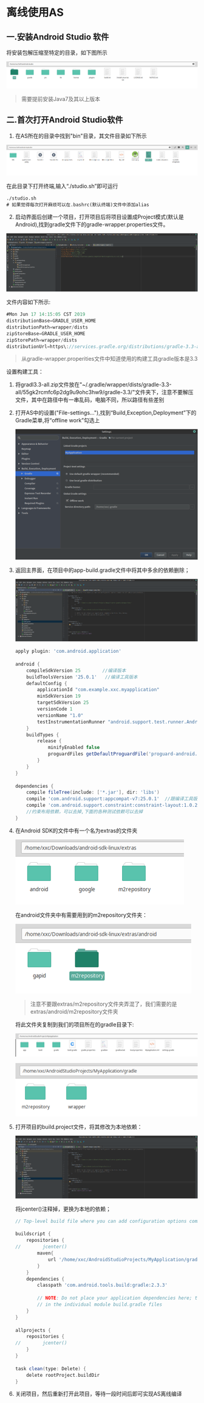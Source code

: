 # 离线使用AS

## 一.安装Android Studio 软件

将安装包解压缩至特定的目录，如下图所示

![AS](pic/AS.png)

> 需要提前安装Java7及其以上版本

## 二.首次打开Android Studio软件

1. 在AS所在的目录中找到"bin"目录，其文件目录如下所示

![AS_Start](pic/AS_Start.png)

在此目录下打开终端,输入“./studio.sh”即可运行

```shell
./studio.sh
# 如果觉得每次打开麻烦可以在.bashrc(默认终端)文件中添加alias
```

2. 启动界面后创建一个项目，打开项目后将项目设置成Project模式(默认是Android),找到gradle文件下的gradle-wrapper.properties文件。

![](pic/gradle-wrapper-properties.png)

文件内容如下所示:

```groovy
#Mon Jun 17 14:15:05 CST 2019
distributionBase=GRADLE_USER_HOME
distributionPath=wrapper/dists
zipStoreBase=GRADLE_USER_HOME
zipStorePath=wrapper/dists
distributionUrl=https\://services.gradle.org/distributions/gradle-3.3-all.zip
```

> 从gradle-wrapper.properities文件中知道使用的构建工具gradle版本是3.3

设置构建工具：

1. 将gradl3.3-all.zip文件放在"~/.gradle/wrapper/dists/gradle-3.3-all/55gk2rcmfc6p2dg9u9ohc3hw9/gradle-3.3/"文件夹下，注意不要解压文件，其中在路径中有一串乱码，电脑不同，所以路径有些差别

2. 打开AS中的设置("File-settings..."),找到“Build,Exception,Deployment”下的Gradle菜单,将“offline work”勾选上
   
   ![Settings_AS](pic/Settings_AS.png)

3. 返回主界面，在项目中的app-build.gradle文件中将其中多余的依赖删除；
   
   ![app-build-gradle](pic/app-build-gradle.png)
   
   ```groovy
   apply plugin: 'com.android.application'
   
   android {
       compileSdkVersion 25        //编译版本
       buildToolsVersion '25.0.1'   //编译工具版本
       defaultConfig {
           applicationId "com.example.xxc.myapplication"
           minSdkVersion 19     
           targetSdkVersion 25
           versionCode 1
           versionName "1.0"
           testInstrumentationRunner "android.support.test.runner.AndroidJUnitRunner"
       }
       buildTypes {
           release {
               minifyEnabled false
               proguardFiles getDefaultProguardFile('proguard-android.txt'), 'proguard-rules.pro'
           }
       }
   }
   
   dependencies {
       compile fileTree(include: ['*.jar'], dir: 'libs')
       compile 'com.android.support:appcompat-v7:25.0.1'  //跟编译工具版本一致
       compile 'com.android.support.constraint:constraint-layout:1.0.2'
       //约束布局依赖，可以去掉,下面的各种测试依赖可以去掉
   }
   ```



4. 在Android SDK的文件中有一个名为extras的文件夹
   
   ![extras](pic/extras.png)
   
   在android文件夹中有需要用到的m2repository文件夹：
   
   ![m2repository](pic/m2repository.png)
   
   > 注意不要跟extras/m2repository文件夹弄混了，我们需要的是extras/android/m2repository文件夹
   
   将此文件夹复制到我们的项目所在的gradle目录下:
   
   ![app_m2](pic/app_m2.png)
   
   ![app_m2re](pic/app_m2re.png)

5. 打开项目的build.project文件，将其修改为本地依赖：
   
   ![app-build-gradle](pic/app-build-gradle.png)
   
   将jcenter()注释掉，更换为本地的依赖；
   
   ```groovy
   // Top-level build file where you can add configuration options common to all sub-projects/modules.
   
   buildscript {
       repositories {
   //        jcenter() 
           maven{
               url '/home/xxc/AndroidStudioProjects/MyApplication/gradle/m2repository'
           }
       }
       dependencies {
           classpath 'com.android.tools.build:gradle:2.3.3'
   
           // NOTE: Do not place your application dependencies here; they belong
           // in the individual module build.gradle files
       }
   }
   
   allprojects {
       repositories {
   //        jcenter()
       }
   }
   
   task clean(type: Delete) {
       delete rootProject.buildDir
   }
   ```

6. 关闭项目，然后重新打开此项目，等待一段时间后即可实现AS离线编译
